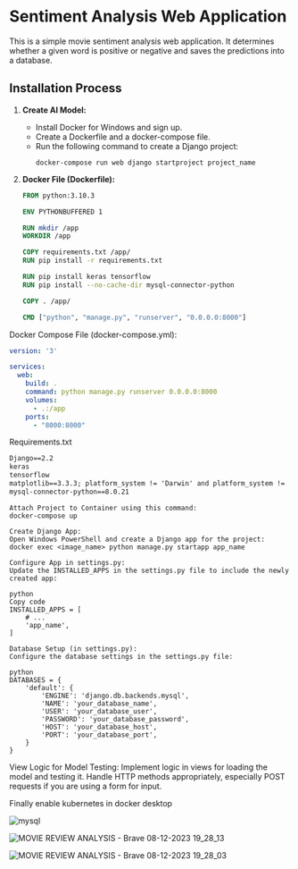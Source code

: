 
# Sentiment Analysis Web Application

This is a simple movie sentiment analysis web application. It determines whether a given word is positive or negative and saves the predictions into a database.

## Installation Process

1. **Create AI Model:**
   - Install Docker for Windows and sign up.
   - Create a Dockerfile and a docker-compose file.
   - Run the following command to create a Django project:
     ```
     docker-compose run web django startproject project_name
     ```

2. **Docker File (Dockerfile):**
   ```dockerfile
   FROM python:3.10.3

   ENV PYTHONBUFFERED 1

   RUN mkdir /app
   WORKDIR /app

   COPY requirements.txt /app/
   RUN pip install -r requirements.txt

   RUN pip install keras tensorflow
   RUN pip install --no-cache-dir mysql-connector-python

   COPY . /app/

   CMD ["python", "manage.py", "runserver", "0.0.0.0:8000"]

Docker Compose File (docker-compose.yml):
```dockerfile-compose.yaml
version: '3'

services:
  web:
    build: .
    command: python manage.py runserver 0.0.0.0:8000
    volumes:
      - .:/app
    ports:
      - "8000:8000"
```
Requirements.txt
```requirements.txt
Django==2.2
keras
tensorflow 
matplotlib==3.3.3; platform_system != 'Darwin' and platform_system != 'Windows'
mysql-connector-python==8.0.21

```
```docker configure
Attach Project to Container using this command:
docker-compose up
```
```
Create Django App:
Open Windows PowerShell and create a Django app for the project:
docker exec <image_name> python manage.py startapp app_name
```
```
Configure App in settings.py:
Update the INSTALLED_APPS in the settings.py file to include the newly created app:

python
Copy code
INSTALLED_APPS = [
    # ...
    'app_name',
]
```
```
Database Setup (in settings.py):
Configure the database settings in the settings.py file:

python
DATABASES = {
    'default': {
        'ENGINE': 'django.db.backends.mysql',
        'NAME': 'your_database_name',
        'USER': 'your_database_user',
        'PASSWORD': 'your_database_password',
        'HOST': 'your_database_host',
        'PORT': 'your_database_port',
    }
}
```

View Logic for Model Testing:
Implement logic in views for loading the model and testing it. Handle HTTP methods appropriately, especially POST requests if you are using a form for input.

Finally enable kubernetes in docker desktop


![mysql](https://github.com/samanth2012/sentimentanalaysis/assets/114215621/b96b93a7-b464-4b55-83d5-0f4a1025dd7f)

![MOVIE REVIEW ANALYSIS - Brave 08-12-2023 19_28_13](https://github.com/samanth2012/sentimentanalaysis/assets/114215621/b4a05a95-cfb5-4845-825b-10fa192ee251)

![MOVIE REVIEW ANALYSIS - Brave 08-12-2023 19_28_03](https://github.com/samanth2012/sentimentanalaysis/assets/114215621/101404d2-5495-4da4-84e1-dd10f1e708ac)

